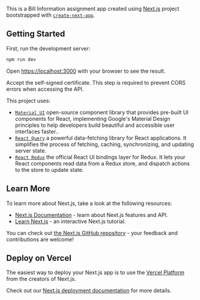 This is a Bill Information assignment app created using
[Next.js](https://nextjs.org/) project bootstrapped with
[`create-next-app`](https://github.com/vercel/next.js/tree/canary/packages/create-next-app).

## Getting Started

First, run the development server:

```bash
npm run dev
```

Open [https://localhost:3000](https://localhost:3000) with your browser to see
the result.

Accept the self-signed certificate. This step is required to prevent CORS errors
when accessing the API.

This project uses:

- [`Material UI`](https://mui.com/) open-source component library that provides
  pre-built UI components for React, implementing Google's Material Design
  principles to help developers build beautiful and accessible user interfaces
  faster..
- [`React Query`](https://tanstack.com/query/latest/docs) a powerful
  data-fetching library for React applications. It simplifies the process of
  fetching, caching, synchronizing, and updating server state.
- [`React Redux`](https://react-redux.js.org/introduction/getting-started) the
  official React UI bindings layer for Redux. It lets your React components read
  data from a Redux store, and dispatch actions to the store to update state.

## Learn More

To learn more about Next.js, take a look at the following resources:

- [Next.js Documentation](https://nextjs.org/docs) - learn about Next.js
  features and API.
- [Learn Next.js](https://nextjs.org/learn) - an interactive Next.js tutorial.

You can check out
[the Next.js GitHub repository](https://github.com/vercel/next.js/) - your
feedback and contributions are welcome!

## Deploy on Vercel

The easiest way to deploy your Next.js app is to use the
[Vercel Platform](https://vercel.com/new?utm_medium=default-template&filter=next.js&utm_source=create-next-app&utm_campaign=create-next-app-readme)
from the creators of Next.js.

Check out our
[Next.js deployment documentation](https://nextjs.org/docs/deployment) for more
details.

